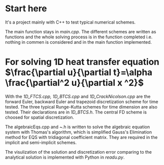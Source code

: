 # Start here
It's a project mainly with C++ to test typical numerical schemes.

The main function stays in *main.cpp*. The different schemes are written as functions and the whole solving process is in the function completed i.e. nothing in commen is considered and in the main function implemented.

# For solving 1D heat transfer equation $\frac{\partial u}{\partial t}=\alpha \frac{\partial^2 u}{\partial x ^2}$
With the *1D_FTCS.cpp, 1D_BTCS.cpp* and *1D_CrackNicolson.cpp* are the forward Euler, backward Euler and trapezoid discretization 
scheme for time tested. The three typical Runge-Kutta schemes for time dimension are also tested. Their declarations are in *1D_BTCS.h*. The central FD scheme is choosed for spatial discretization.

The algebraicEqs.cpp and ~.h is written to solve the algebraic 
equation system with Thomas's algorithm, which is simplified Gauss's Elimination method for EQS with tridiagonal coefficient matrix. They 
are required in the implicit and semi-implicit schemes.

The visulization of the solution and discretization error comparing to the analytical solution is implemented with Python in *readu.py*. 
